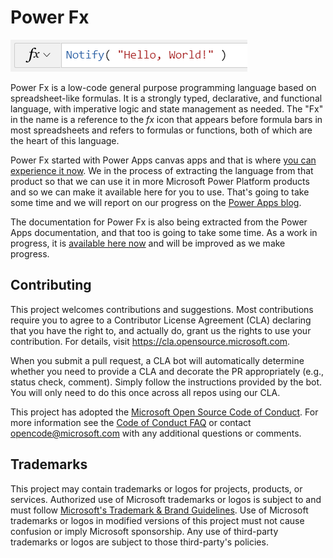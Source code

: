 # Power Fx

![simple formula using Notify to produce a "Hello, World!" message](docs/media/root/hello-world.png)

Power Fx is a low-code general purpose programming language based on spreadsheet-like formulas.  It is a strongly typed, declarative, and functional language, with imperative logic and state management as needed.  The "Fx" in the name is a reference to the *fx* icon that appears before formula bars in most spreadsheets and refers to formulas or functions, both of which are the heart of this language.

Power Fx started with Power Apps canvas apps and that is where [you can experience it now](https://powerapps.microsoft.com/en-us/).  We in the process of extracting the language from that product so that we can use it in more Microsoft Power Platform products and so we can make it available here for you to use.  That's going to take some time and we will report on our progress on the [Power Apps blog](https://powerapps.microsoft.com/en-us/blog/).  

The documentation for Power Fx is also being extracted from the Power Apps documentation, and that too is going to take some time.  As a work in progress, it is [available here now](docs/overview.md) and will be improved as we make progress.

## Contributing

This project welcomes contributions and suggestions.  Most contributions require you to agree to a
Contributor License Agreement (CLA) declaring that you have the right to, and actually do, grant us
the rights to use your contribution. For details, visit https://cla.opensource.microsoft.com.

When you submit a pull request, a CLA bot will automatically determine whether you need to provide
a CLA and decorate the PR appropriately (e.g., status check, comment). Simply follow the instructions
provided by the bot. You will only need to do this once across all repos using our CLA.

This project has adopted the [Microsoft Open Source Code of Conduct](https://opensource.microsoft.com/codeofconduct/).
For more information see the [Code of Conduct FAQ](https://opensource.microsoft.com/codeofconduct/faq/) or
contact [opencode@microsoft.com](mailto:opencode@microsoft.com) with any additional questions or comments.

## Trademarks

This project may contain trademarks or logos for projects, products, or services. Authorized use of Microsoft 
trademarks or logos is subject to and must follow 
[Microsoft's Trademark & Brand Guidelines](https://www.microsoft.com/en-us/legal/intellectualproperty/trademarks/usage/general).
Use of Microsoft trademarks or logos in modified versions of this project must not cause confusion or imply Microsoft sponsorship.
Any use of third-party trademarks or logos are subject to those third-party's policies.
